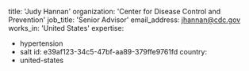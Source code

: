 title: 'Judy Hannan'
organization: 'Center for Disease Control and Prevention'
job_title: 'Senior Advisor'
email_address: jhannan@cdc.gov
works_in: 'United States'
expertise:
  - hypertension
  - salt
id: e39af123-34c5-47bf-aa89-379ffe9761fd
country:
  - united-states
